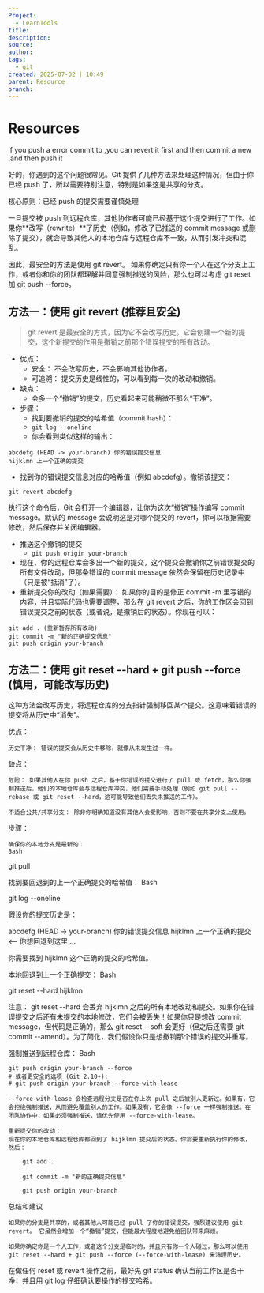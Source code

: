 ```yaml
---
Project:
  - LearnTools
title: 
description: 
source: 
author: 
tags:
  - git
created: 2025-07-02 | 10:49
parent: Resource
branch:
---
```

# Resources
if you push a error commit to  ,you can revert it first and then commit a new ,and then push it

好的，你遇到的这个问题很常见。Git 提供了几种方法来处理这种情况，但由于你已经 push 了，所以需要特别注意，特别是如果这是共享的分支。

核心原则：已经 push 的提交需要谨慎处理

一旦提交被 push 到远程仓库，其他协作者可能已经基于这个提交进行了工作。如果你**改写（rewrite）**了历史（例如，修改了已推送的 commit message 或删除了提交），就会导致其他人的本地仓库与远程仓库不一致，从而引发冲突和混乱。

因此，最安全的方法是使用 git revert。 如果你确定只有你一个人在这个分支上工作，或者你和你的团队都理解并同意强制推送的风险，那么也可以考虑 git reset 加 git push --force。

## 方法一：使用 git revert (推荐且安全)

> git revert 是最安全的方式，因为它不会改写历史。它会创建一个新的提交，这个新提交的作用是撤销之前那个错误提交的所有改动。

- 优点：
	- 安全： 不会改写历史，不会影响其他协作者。
	- 可追溯： 提交历史是线性的，可以看到每一次的改动和撤销。
- 缺点：
	- 会多一个“撤销”的提交，历史看起来可能稍微不那么“干净”。
- 步骤：
	- 找到要撤销的提交的哈希值（commit hash）：
	- `git log --oneline`
	- 你会看到类似这样的输出：
```
abcdefg (HEAD -> your-branch) 你的错误提交信息
hijklmn 上一个正确的提交
```

- 找到你的错误提交信息对应的哈希值（例如 abcdefg）。撤销该提交：

`git revert abcdefg`

执行这个命令后，Git 会打开一个编辑器，让你为这次“撤销”操作编写 commit message。默认的 message 会说明这是对哪个提交的 revert，你可以根据需要修改，然后保存并关闭编辑器。

- 推送这个撤销的提交
	- `git push origin your-branch`
- 现在，你的远程仓库会多出一个新的提交，这个提交会撤销你之前错误提交的所有文件改动，但那条错误的 commit message 依然会保留在历史记录中（只是被“抵消”了）。
- 重新提交你的改动（如果需要）：
    如果你的目的是修正 commit -m 里写错的内容，并且实际代码也需要调整，那么在 git revert 之后，你的工作区会回到错误提交之前的状态（或者说，是撤销后的状态）。你现在可以：
```
git add . (重新暂存所有改动)
git commit -m "新的正确提交信息"
git push origin your-branch
```

## 方法二：使用 git reset --hard + git push --force (慎用，可能改写历史)

这种方法会改写历史，将远程仓库的分支指针强制移回某个提交。这意味着错误的提交将从历史中“消失”。

优点：

    历史干净： 错误的提交会从历史中移除，就像从未发生过一样。

缺点：

    危险： 如果其他人在你 push 之后，基于你错误的提交进行了 pull 或 fetch，那么你强制推送后，他们的本地仓库会与远程仓库冲突，他们需要手动处理（例如 git pull --rebase 或 git reset --hard，这可能导致他们丢失未推送的工作）。

    不适合公共/共享分支： 除非你明确知道没有其他人会受影响，否则不要在共享分支上使用。

步骤：

    确保你的本地分支是最新的：
    Bash

git pull

找到要回退到的上一个正确提交的哈希值：
Bash

git log --oneline

假设你的提交历史是：

abcdefg (HEAD -> your-branch) 你的错误提交信息
hijklmn 上一个正确的提交 <-- 你想回退到这里
...

你需要找到 hijklmn 这个正确的提交的哈希值。

本地回退到上一个正确提交：
Bash

git reset --hard hijklmn

注意： git reset --hard 会丢弃 hijklmn 之后的所有本地改动和提交。如果你在错误提交之后还有未提交的本地修改，它们会被丢失！如果你只是想改 commit message，但代码是正确的，那么 git reset --soft 会更好（但之后还需要 git commit --amend）。为了简化，我们假设你只是想撤销那个错误的提交并重写。

强制推送到远程仓库：
Bash

    git push origin your-branch --force
    # 或者更安全的选项 (Git 2.10+):
    # git push origin your-branch --force-with-lease

    --force-with-lease 会检查远程分支是否在你上次 pull 之后被别人更新过。如果有，它会拒绝强制推送，从而避免覆盖别人的工作。如果没有，它会像 --force 一样强制推送。在团队协作中，如果必须强制推送，请优先使用 --force-with-lease。

    重新提交你的改动：
    现在你的本地仓库和远程仓库都回到了 hijklmn 提交后的状态。你需要重新执行你的修改，然后：

        git add .

        git commit -m "新的正确提交信息"

        git push origin your-branch

总结和建议

    如果你的分支是共享的，或者其他人可能已经 pull 了你的错误提交，强烈建议使用 git revert。 它虽然会增加一个“撤销”提交，但能最大程度地避免给团队带来麻烦。

    如果你确定你是一个人工作，或者这个分支是临时的，并且只有你一个人碰过，那么可以使用 git reset --hard + git push --force (--force-with-lease) 来清理历史。

在做任何 reset 或 revert 操作之前，最好先 git status 确认当前工作区是否干净，并且用 git log 仔细确认要操作的提交哈希。